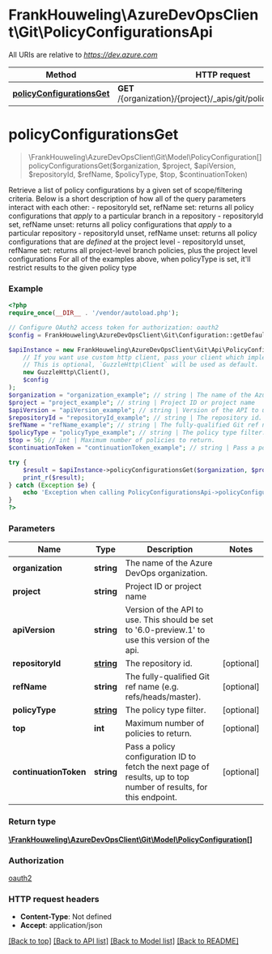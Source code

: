 # FrankHouweling\AzureDevOpsClient\Git\PolicyConfigurationsApi

All URIs are relative to *https://dev.azure.com*

Method | HTTP request | Description
------------- | ------------- | -------------
[**policyConfigurationsGet**](PolicyConfigurationsApi.md#policyConfigurationsGet) | **GET** /{organization}/{project}/_apis/git/policy/configurations | 


# **policyConfigurationsGet**
> \FrankHouweling\AzureDevOpsClient\Git\Model\PolicyConfiguration[] policyConfigurationsGet($organization, $project, $apiVersion, $repositoryId, $refName, $policyType, $top, $continuationToken)



Retrieve a list of policy configurations by a given set of scope/filtering criteria.  Below is a short description of how all of the query parameters interact with each other: - repositoryId set, refName set: returns all policy configurations that *apply* to a particular branch in a repository - repositoryId set, refName unset: returns all policy configurations that *apply* to a particular repository - repositoryId unset, refName unset: returns all policy configurations that are *defined* at the project level - repositoryId unset, refName set: returns all project-level branch policies, plus the project level configurations For all of the examples above, when policyType is set, it'll restrict results to the given policy type

### Example
```php
<?php
require_once(__DIR__ . '/vendor/autoload.php');

// Configure OAuth2 access token for authorization: oauth2
$config = FrankHouweling\AzureDevOpsClient\Git\Configuration::getDefaultConfiguration()->setAccessToken('YOUR_ACCESS_TOKEN');

$apiInstance = new FrankHouweling\AzureDevOpsClient\Git\Api\PolicyConfigurationsApi(
    // If you want use custom http client, pass your client which implements `GuzzleHttp\ClientInterface`.
    // This is optional, `GuzzleHttp\Client` will be used as default.
    new GuzzleHttp\Client(),
    $config
);
$organization = "organization_example"; // string | The name of the Azure DevOps organization.
$project = "project_example"; // string | Project ID or project name
$apiVersion = "apiVersion_example"; // string | Version of the API to use.  This should be set to '6.0-preview.1' to use this version of the api.
$repositoryId = "repositoryId_example"; // string | The repository id.
$refName = "refName_example"; // string | The fully-qualified Git ref name (e.g. refs/heads/master).
$policyType = "policyType_example"; // string | The policy type filter.
$top = 56; // int | Maximum number of policies to return.
$continuationToken = "continuationToken_example"; // string | Pass a policy configuration ID to fetch the next page of results, up to top number of results, for this endpoint.

try {
    $result = $apiInstance->policyConfigurationsGet($organization, $project, $apiVersion, $repositoryId, $refName, $policyType, $top, $continuationToken);
    print_r($result);
} catch (Exception $e) {
    echo 'Exception when calling PolicyConfigurationsApi->policyConfigurationsGet: ', $e->getMessage(), PHP_EOL;
}
?>
```

### Parameters

Name | Type | Description  | Notes
------------- | ------------- | ------------- | -------------
 **organization** | **string**| The name of the Azure DevOps organization. |
 **project** | **string**| Project ID or project name |
 **apiVersion** | **string**| Version of the API to use.  This should be set to &#39;6.0-preview.1&#39; to use this version of the api. |
 **repositoryId** | [**string**](../Model/.md)| The repository id. | [optional]
 **refName** | **string**| The fully-qualified Git ref name (e.g. refs/heads/master). | [optional]
 **policyType** | [**string**](../Model/.md)| The policy type filter. | [optional]
 **top** | **int**| Maximum number of policies to return. | [optional]
 **continuationToken** | **string**| Pass a policy configuration ID to fetch the next page of results, up to top number of results, for this endpoint. | [optional]

### Return type

[**\FrankHouweling\AzureDevOpsClient\Git\Model\PolicyConfiguration[]**](../Model/PolicyConfiguration.md)

### Authorization

[oauth2](../../README.md#oauth2)

### HTTP request headers

 - **Content-Type**: Not defined
 - **Accept**: application/json

[[Back to top]](#) [[Back to API list]](../../README.md#documentation-for-api-endpoints) [[Back to Model list]](../../README.md#documentation-for-models) [[Back to README]](../../README.md)

